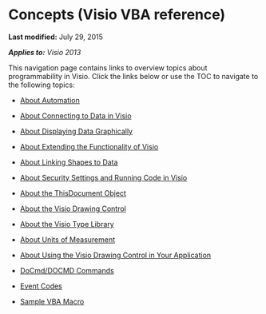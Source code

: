 
# Concepts (Visio VBA reference)

 **Last modified:** July 29, 2015

 _**Applies to:** Visio 2013_

This navigation page contains links to overview topics about programmability in Visio. Click the links below or use the TOC to navigate to the following topics:


-  [About Automation](d34dd6a0-7f11-d8ce-65d2-2a9654cdb06d.md)
    
-  [About Connecting to Data in Visio](2057123f-faeb-f705-5fe7-75d3b76fa1a5.md)
    
-  [About Displaying Data Graphically](48acb79c-44b8-c63b-f7fb-409b5aa9b0cd.md)
    
-  [About Extending the Functionality of Visio](ddd8ce40-7df3-67ef-7365-9f728b3a8c39.md)
    
-  [About Linking Shapes to Data](4af4d98a-d7a7-c224-a717-a53ebe9cf5a7.md)
    
-  [About Security Settings and Running Code in Visio](4af4d98a-d7a7-c224-a717-a53ebe9cf5a7.md)
    
-  [About the ThisDocument Object](da3df7b4-3eaf-2603-1a1e-2ed737eb1d43.md)
    
-  [About the Visio Drawing Control](313f3b77-23ae-3079-cc61-dd0c03a58480.md)
    
-  [About the Visio Type Library](583b7622-7736-a661-5600-862ecbd9f522.md)
    
-  [About Units of Measurement](b6140312-b8e6-0cf2-9fe0-b14e800216bf.md)
    
-  [About Using the Visio Drawing Control in Your Application](04e63921-6a82-deef-f9e3-eaadcfdfdc44.md)
    
-  [DoCmd/DOCMD Commands](b8390f44-607c-c32a-5200-e1559c51b2a8.md)
    
-  [Event Codes](de8f5c7a-421d-ebcf-22b6-4310a202ef64.md)
    
-  [Sample VBA Macro](70ffb571-5794-875c-869a-a68a5e1b8ac8.md)
    
